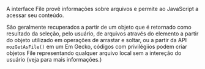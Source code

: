 A interface File provê informações sobre arquivos e permite ao JavaScript  a acessar seu conteúdo.

São geralmente recuperados a partir de um objeto  que é retornado como resultado da seleção, pelo usuário, de arquivos através do elemento  a partir do objeto  utilizado em operações de arrastar e soltar, ou a partir da API `mozGetAsFile()` em um  Em Gecko, códigos com privilégiios podem criar objetos File representando qualquer arquivo local sem a intereção do usuário (veja  para mais informações.)